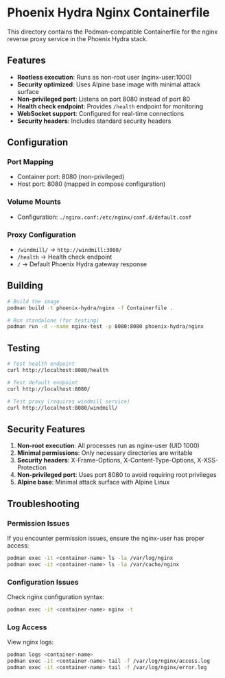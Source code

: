 # Phoenix Hydra Nginx Containerfile

This directory contains the Podman-compatible Containerfile for the nginx reverse proxy service in the Phoenix Hydra stack.

## Features

- **Rootless execution**: Runs as non-root user (nginx-user:1000)
- **Security optimized**: Uses Alpine base image with minimal attack surface
- **Non-privileged port**: Listens on port 8080 instead of port 80
- **Health check endpoint**: Provides `/health` endpoint for monitoring
- **WebSocket support**: Configured for real-time connections
- **Security headers**: Includes standard security headers

## Configuration

### Port Mapping
- Container port: 8080 (non-privileged)
- Host port: 8080 (mapped in compose configuration)

### Volume Mounts
- Configuration: `./nginx.conf:/etc/nginx/conf.d/default.conf`

### Proxy Configuration
- `/windmill/` → `http://windmill:3000/`
- `/health` → Health check endpoint
- `/` → Default Phoenix Hydra gateway response

## Building

```bash
# Build the image
podman build -t phoenix-hydra/nginx -f Containerfile .

# Run standalone (for testing)
podman run -d --name nginx-test -p 8080:8080 phoenix-hydra/nginx
```

## Testing

```bash
# Test health endpoint
curl http://localhost:8080/health

# Test default endpoint
curl http://localhost:8080/

# Test proxy (requires windmill service)
curl http://localhost:8080/windmill/
```

## Security Features

1. **Non-root execution**: All processes run as nginx-user (UID 1000)
2. **Minimal permissions**: Only necessary directories are writable
3. **Security headers**: X-Frame-Options, X-Content-Type-Options, X-XSS-Protection
4. **Non-privileged port**: Uses port 8080 to avoid requiring root privileges
5. **Alpine base**: Minimal attack surface with Alpine Linux

## Troubleshooting

### Permission Issues
If you encounter permission issues, ensure the nginx-user has proper access:
```bash
podman exec -it <container-name> ls -la /var/log/nginx
podman exec -it <container-name> ls -la /var/cache/nginx
```

### Configuration Issues
Check nginx configuration syntax:
```bash
podman exec -it <container-name> nginx -t
```

### Log Access
View nginx logs:
```bash
podman logs <container-name>
podman exec -it <container-name> tail -f /var/log/nginx/access.log
podman exec -it <container-name> tail -f /var/log/nginx/error.log
```